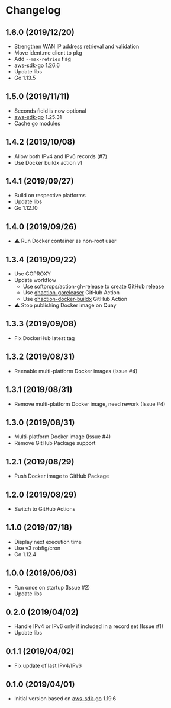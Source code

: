 # Changelog

## 1.6.0 (2019/12/20)

* Strengthen WAN IP address retrieval and validation
* Move ident.me client to pkg
* Add `--max-retries` flag
* [aws-sdk-go](https://github.com/aws/aws-sdk-go) 1.26.6
* Update libs
* Go 1.13.5

## 1.5.0 (2019/11/11)

* Seconds field is now optional
* [aws-sdk-go](https://github.com/aws/aws-sdk-go) 1.25.31
* Cache go modules

## 1.4.2 (2019/10/08)

* Allow both IPv4 and IPv6 records (#7)
* Use Docker buildx action v1

## 1.4.1 (2019/09/27)

* Build on respective platforms
* Update libs
* Go 1.12.10

## 1.4.0 (2019/09/26)

* :warning: Run Docker container as non-root user

## 1.3.4 (2019/09/22)

* Use GOPROXY
* Update workflow
  * Use softprops/action-gh-release to create GitHub release
  * Use [ghaction-goreleaser](https://github.com/crazy-max/ghaction-goreleaser) GitHub Action
  * Use [ghaction-docker-buildx](https://github.com/crazy-max/ghaction-docker-buildx) GitHub Action
* :warning: Stop publishing Docker image on Quay

## 1.3.3 (2019/09/08)

* Fix DockerHub latest tag

## 1.3.2 (2019/08/31)

* Reenable multi-platform Docker images (Issue #4)

## 1.3.1 (2019/08/31)

* Remove multi-platform Docker image, need rework (Issue #4)

## 1.3.0 (2019/08/31)

* Multi-platform Docker image (Issue #4)
* Remove GitHub Package support

## 1.2.1 (2019/08/29)

* Push Docker image to GitHub Package

## 1.2.0 (2019/08/29)

* Switch to GitHub Actions

## 1.1.0 (2019/07/18)

* Display next execution time
* Use v3 robfig/cron
* Go 1.12.4

## 1.0.0 (2019/06/03)

* Run once on startup (Issue #2)
* Update libs

## 0.2.0 (2019/04/02)

* Handle IPv4 or IPv6 only if included in a record set (Issue #1)
* Update libs

## 0.1.1 (2019/04/02)

* Fix update of last IPv4/IPv6

## 0.1.0 (2019/04/01)

* Initial version based on [aws-sdk-go](https://github.com/aws/aws-sdk-go) 1.19.6
